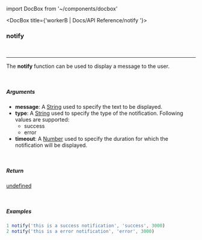 import DocBox from '~/components/docbox'

<DocBox title={'workerB | Docs/API Reference/notify '}>

### **notify**
<br/>
<hr/>

The **notify** function can be used to display a message to the user. 

<br/>

##### Arguments

-   **message**: A [String](https://developer.mozilla.org/docs/Web/JavaScript/Reference/Global_Objects/String) used to specify the text to be displayed.
-   **type**: A [String](https://developer.mozilla.org/docs/Web/JavaScript/Reference/Global_Objects/String) used to specify the type of the notification. Following values are supported:
    -   success
    -   error
-   **timeout**: A [Number](https://developer.mozilla.org/docs/Web/JavaScript/Reference/Global_Objects/Number) used to specify the duration for which the notification will be displayed.

<br/>

##### Return

[undefined](https://developer.mozilla.org/en-US/docs/Web/JavaScript/Reference/Global_Objects/undefined)

<br/>

##### Examples

```javascript
1 notify('this is a success notification', 'success', 3000)
2 notify('this is a error notification', 'error', 3000)
```

</DocBox>
